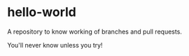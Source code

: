 # hello-world
A repository to know working of branches and pull requests.

You'll never know unless you try!
